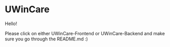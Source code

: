 # UWinCare

Hello! 

Please click on either UWinCare-Frontend or UWinCare-Backend and make sure you go through the README.md :)
